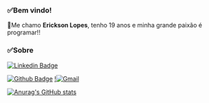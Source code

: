 ### ✅Bem vindo! 

👋Me chamo **Erickson Lopes**, tenho 19 anos e minha grande paixão é programar!!

### ✅Sobre 

[![Linkedin Badge](https://img.shields.io/badge/-LinkedIn-blue?style=flat-square&logo=Linkedin&logoColor=white&link=https://linkedin.com/in/brunoluiss)](https://www.linkedin.com/in/ericksonlopesdev/)

[![Github Badge](https://img.shields.io/badge/-Github-000?style=flat-square&logo=Github&logoColor=white&link=https://github.com/Erickson-lopes-dev)](https://github.com/Erickson-lopes-dev)
[!<img alt="Gmail" src="https://img.shields.io/badge/Gmail-D14836?style=for-the-badge&logo=gmail&logoColor=white" />](ofc.erickson@gmail.com)


[![Anurag's GitHub stats](https://github-readme-stats.vercel.app/api?username=Erickson-lopes-dev&show_icons=true&theme=tokyonight)](https://github.com/Erickson-lopes-dev/github-readme-stats)
